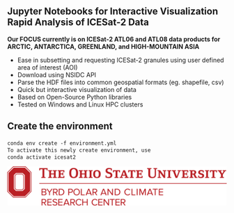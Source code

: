 ## Jupyter Notebooks for Interactive Visualization Rapid Analysis of ICESat-2 Data
**Our FOCUS currently is on ICESat-2 ATL06 and ATL08 data products for ARCTIC, ANTARCTICA, GREENLAND, and HIGH-MOUNTAIN ASIA**  

- Ease in subsetting and requesting ICESat-2 granules using user defined area of interest (AOI)
- Download using NSIDC API
- Parse the HDF files into common geospatial formats (eg. shapefile, csv)
- Quick but interactive visualization of data
- Based on Open-Source Python libraries
- Tested on Windows and Linux HPC clusters 

## Create the environment
    conda env create -f environment.yml
    To activate this newly create environment, use
    conda activate icesat2

<div align="center">
  <img src="img/osu-byrd.png"><br>
</div>

